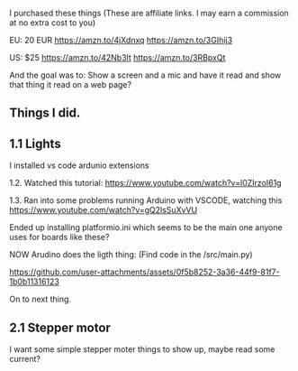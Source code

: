 I purchased these things (These are affiliate links. I may earn a commission at no extra cost to you)

EU: 20 EUR
https://amzn.to/4jXdnxq
https://amzn.to/3GIhij3

US: $25
https://amzn.to/42Nb3lt
https://amzn.to/3RBpxQt

And the goal was to:
Show a screen and a mic and have it read and show that thing it read on a web page?


## Things I did.


## 1.1 Lights
I installed vs code ardunio extensions





1.2.
Watched this tutorial:
https://www.youtube.com/watch?v=I0ZIrzoI61g

1.3.
Ran into some problems running Arduino with VSCODE, watching this
https://www.youtube.com/watch?v=gQ2lsSuXvVU

Ended up installing platformio.ini which seems to be the main one anyone uses for boards like these?


NOW Arudino does the ligth thing: (Find code in the /src/main.py)


https://github.com/user-attachments/assets/0f5b8252-3a36-44f9-81f7-1b0b11316123



On to next thing.

## 2.1 Stepper motor

I want some simple stepper moter things to show up, maybe read some current?
